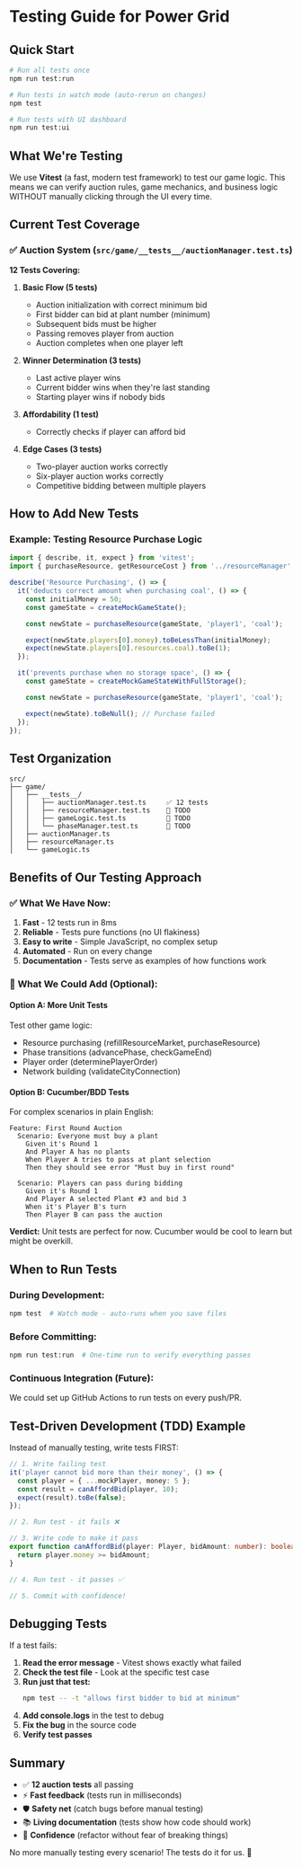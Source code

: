 # Testing Guide for Power Grid

## Quick Start

```bash
# Run all tests once
npm run test:run

# Run tests in watch mode (auto-rerun on changes)
npm test

# Run tests with UI dashboard
npm run test:ui
```

## What We're Testing

We use **Vitest** (a fast, modern test framework) to test our game logic. This means we can verify auction rules, game mechanics, and business logic WITHOUT manually clicking through the UI every time.

## Current Test Coverage

### ✅ Auction System (`src/game/__tests__/auctionManager.test.ts`)

**12 Tests Covering:**

1. **Basic Flow (5 tests)**
   - Auction initialization with correct minimum bid
   - First bidder can bid at plant number (minimum)
   - Subsequent bids must be higher
   - Passing removes player from auction
   - Auction completes when one player left

2. **Winner Determination (3 tests)**
   - Last active player wins
   - Current bidder wins when they're last standing
   - Starting player wins if nobody bids

3. **Affordability (1 test)**
   - Correctly checks if player can afford bid

4. **Edge Cases (3 tests)**
   - Two-player auction works correctly
   - Six-player auction works correctly
   - Competitive bidding between multiple players

## How to Add New Tests

### Example: Testing Resource Purchase Logic

```typescript
import { describe, it, expect } from 'vitest';
import { purchaseResource, getResourceCost } from '../resourceManager';

describe('Resource Purchasing', () => {
  it('deducts correct amount when purchasing coal', () => {
    const initialMoney = 50;
    const gameState = createMockGameState();

    const newState = purchaseResource(gameState, 'player1', 'coal');

    expect(newState.players[0].money).toBeLessThan(initialMoney);
    expect(newState.players[0].resources.coal).toBe(1);
  });

  it('prevents purchase when no storage space', () => {
    const gameState = createMockGameStateWithFullStorage();

    const newState = purchaseResource(gameState, 'player1', 'coal');

    expect(newState).toBeNull(); // Purchase failed
  });
});
```

## Test Organization

```
src/
├── game/
│   ├── __tests__/
│   │   ├── auctionManager.test.ts     ✅ 12 tests
│   │   ├── resourceManager.test.ts    📝 TODO
│   │   ├── gameLogic.test.ts          📝 TODO
│   │   └── phaseManager.test.ts       📝 TODO
│   ├── auctionManager.ts
│   ├── resourceManager.ts
│   └── gameLogic.ts
```

## Benefits of Our Testing Approach

### ✅ **What We Have Now:**
1. **Fast** - 12 tests run in 8ms
2. **Reliable** - Tests pure functions (no UI flakiness)
3. **Easy to write** - Simple JavaScript, no complex setup
4. **Automated** - Run on every change
5. **Documentation** - Tests serve as examples of how functions work

### 📝 **What We Could Add (Optional):**

#### Option A: More Unit Tests
Test other game logic:
- Resource purchasing (refillResourceMarket, purchaseResource)
- Phase transitions (advancePhase, checkGameEnd)
- Player order (determinePlayerOrder)
- Network building (validateCityConnection)

#### Option B: Cucumber/BDD Tests
For complex scenarios in plain English:

```gherkin
Feature: First Round Auction
  Scenario: Everyone must buy a plant
    Given it's Round 1
    And Player A has no plants
    When Player A tries to pass at plant selection
    Then they should see error "Must buy in first round"

  Scenario: Players can pass during bidding
    Given it's Round 1
    And Player A selected Plant #3 and bid 3
    When it's Player B's turn
    Then Player B can pass the auction
```

**Verdict:** Unit tests are perfect for now. Cucumber would be cool to learn but might be overkill.

## When to Run Tests

### During Development:
```bash
npm test  # Watch mode - auto-runs when you save files
```

### Before Committing:
```bash
npm run test:run  # One-time run to verify everything passes
```

### Continuous Integration (Future):
We could set up GitHub Actions to run tests on every push/PR.

## Test-Driven Development (TDD) Example

Instead of manually testing, write tests FIRST:

```typescript
// 1. Write failing test
it('player cannot bid more than their money', () => {
  const player = { ...mockPlayer, money: 5 };
  const result = canAffordBid(player, 10);
  expect(result).toBe(false);
});

// 2. Run test - it fails ❌

// 3. Write code to make it pass
export function canAffordBid(player: Player, bidAmount: number): boolean {
  return player.money >= bidAmount;
}

// 4. Run test - it passes ✅

// 5. Commit with confidence!
```

## Debugging Tests

If a test fails:

1. **Read the error message** - Vitest shows exactly what failed
2. **Check the test file** - Look at the specific test case
3. **Run just that test:**
   ```bash
   npm test -- -t "allows first bidder to bid at minimum"
   ```
4. **Add console.logs** in the test to debug
5. **Fix the bug** in the source code
6. **Verify test passes**

## Summary

- ✅ **12 auction tests** all passing
- ⚡ **Fast feedback** (tests run in milliseconds)
- 🛡️ **Safety net** (catch bugs before manual testing)
- 📚 **Living documentation** (tests show how code should work)
- 🚀 **Confidence** (refactor without fear of breaking things)

No more manually testing every scenario! The tests do it for us. 🎉
